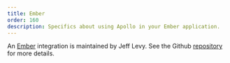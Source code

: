 ```yaml
---
title: Ember
order: 160
description: Specifics about using Apollo in your Ember application.
---
```


An [Ember](http://emberjs.com/) integration is maintained by Jeff Levy. See the Github [repository](https://github.com/jlevycpa/ember-apollo) for more details.
